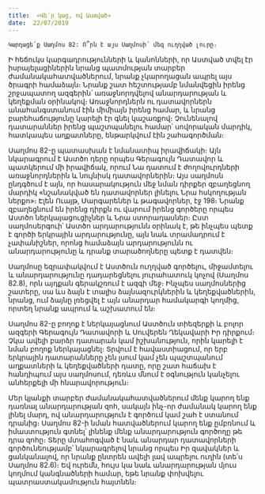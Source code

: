 ```yaml
---
title:  «Վե՛ր կաց, ով Աստված»
date:  22/07/2019
---
```


`Կարդացե՛ք Սաղմոս 82: Ո՞րն է այս Սաղմոսի՝ մեզ ուղղված լուրը։`

Ի հեճուկս կարգադրությունների և կանոնների, որ Աստված տվել էր իսրայելացիներին նրանց պատմության տարբեր ժամանակահատվածներում, նրանք չկարողացան ապրել այս ծրագրի համաձայն։ Նրանք շատ հեշտությամբ նմանվեցին իրենց շրջապատող ազգերին՝ առաջնորդվելով անարդարության և կեղեքման օրինակով։ Առաջնորդներն ու դատավորներն անահանգստանում էին միմիայն իրենց համար, և նրանց բարեհաճությունը կարելի էր գնել կաշառքով։ Չունենալով դատարաններ իրենց պաշտպանելու համար՝ սովորական մարդիկ, հատկապես աղքատները, ենթարկվում էին շահագործման։

Սաղմոս 82-ը պատասխան է նմանատիպ իրավիճակի։ Այն նկարագրում է Աստծո դերը որպես Գերագույն Դատավոր և պատկերում մի իրավիճակ, որում Նա դատում է ժողովուրդների առաջնորդներին և նույնիսկ դատավորներին։ Այս սաղմոսն ընդգծում է այն, որ հասարակություն մեջ նման դիրքեր զբաղեցնող մարդիկ «նշանակված են դատավորներ լինելու Նրա հսկողության ներքո»։ Էլեն Ուայթ, Մարգարեներ և թագավորներ, էջ 198։ Նրանք զբաղեցնում են իրենց դիրքն ու վարում իրենց գործերը որպես Աստծո ներկայացուցիչներ և Նրա ստորադասներ։ Ըստ սաղմոսերգուի՝ Աստծո արդարությունն օրինակ է, թե ինչպես պետք է գործի երկրային արդարությունը, այն նաև տրամադրում է չափանիշներ, որոնց համաձայն արդարությունն ու անարդարությունը և դրանք տարածողները պետք է դատվեն։

Սաղմոսը եզրափակվում է Աստծուն ուղղված գործելու, միջամտելու և անարդարությունը դադարեցնելու յուրահատուկ կոչով (Սաղմոս 82.8), որն այդքան գերակշռում է ազգի մեջ։ Ինչպես սաղմոսներից շատերը, սա ևս ձայն է տալիս ձայնազուրկներին և կեղեքվածներին, նրանց, ում ձայնը լռեցվել է այն անարդար համակարգի կողմից, որտեղ նրանք ապրում և աշխատում են։

Սաղմոս 82-ը բողոք է ներկայացնում Աստծուն տիեզերքի և բոլոր ազգերի Գերագույն Դատավորի և Սուվերեն Ղեկավարի Իր դիրքում։ Չկա ավելի բարձր դատարան կամ իշխանություն, որին կարելի է նման բողոք ներկայացնել։ Տրվում է հավաստիացում, որ երբ երկրային դատարանները չեն լսում կամ չեն պաշտպանում աղքատների և կեղեքվածների դատը, որը շատ հաճախ է հանդիպում այս սաղմոսում, դեռևս մնում է օգնություն կանչելու անհերքելի մի հնարավորություն։

Մեր կյանքի տարբեր ժամանակահատվածներում մենք կարող ենք դառնալ անարդարության զոհ, սակայն ինչ-որ ժամանակ կարող ենք լինել մարդ, ով անարդարություն է գործում կամ շահ է ստանում դրանից։ Սաղմոս 82-ի նման հատվածներում կարող ենք ըմբռնում և իմաստություն գտնել՝ լինենք մենք անարդարություն գործողը թե դրա զոհը։ Տերը մտահոգված է նաև անարդար դատավորների գործունեությամբ՝ նկարագրելով նրանց որպես Իր զավակներ և ցանկանալով, որ նրանք ընտրեն ավելի լավ ապրելու ուղին (տե՛ս Սաղմոս 82.6)։ Եվ ուրեմն, հույս կա նաև անարդարության մյուս կողմում կանգնածների համար, եթե նրանք փոխվելու պատրաստակամություն հայտնեն։